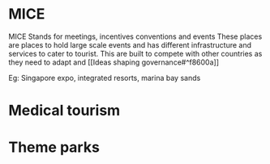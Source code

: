 # MICE
MICE Stands for meetings, incentives conventions and events
These places are places to hold large scale events and has different infrastructure and services to cater to tourist.
This are built to compete with other countries as they need to adapt and [[Ideas shaping governance#^f8600a]]

Eg: Singapore expo, integrated resorts, marina bay sands

# Medical tourism


# Theme parks
